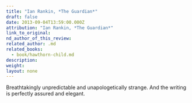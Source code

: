 ```yaml
---
title: "Ian Rankin, *The Guardian*"
draft: false
date: 2013-09-04T13:59:00.000Z
attribution: "Ian Rankin, *The Guardian*"
link_to_original:
nd_author_of_this_review:
related_author: .md
related_books:
  - book/hawthorn-child.md
description:
weight:
layout: none
---
```

Breathtakingly unpredictable and unapologetically strange. And the writing is perfectly assured and elegant.

